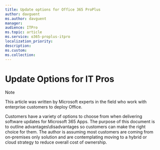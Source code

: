```yaml
---
title: Update options for Office 365 ProPlus
author: davguent
ms.author: davguent
manager: 
audience: ITPro 
ms.topic: article 
ms.service: o365-proplus-itpro
localization_priority: 
description: 
ms.custom: 
ms.collection: 
---
```


# Update Options for IT Pros

> [!NOTE]
> This article was written by Microsoft experts in the field who work with enterprise customers to deploy Office.

Customers have a variety of options to choose from when delivering software updates for Microsoft 365 Apps.  The purpose of this document is to outline advantages\disadvantages so customers can make the right choice for them.  The author is assuming most customers are coming from on-premises only solution and are contemplating moving to a hybrid or cloud strategy to reduce overall cost of ownership.   

 